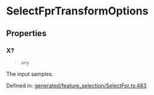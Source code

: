 # SelectFprTransformOptions

## Properties

### X?

> `any`

The input samples.

Defined in:  [generated/feature\_selection/SelectFpr.ts:483](https://github.com/transitive-bullshit/scikit-learn-ts/blob/92ab806/packages/sklearn/src/generated/feature_selection/SelectFpr.ts#L483)
